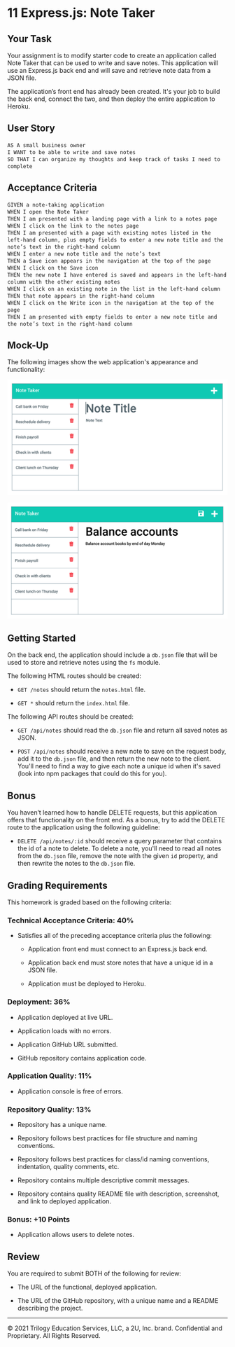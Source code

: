 
# 11 Express.js: Note Taker

## Your Task

Your assignment is to modify starter code to create an application called Note Taker that can be used to write and save notes. This application will use an Express.js back end and will save and retrieve note data from a JSON file.

The application’s front end has already been created. It's your job to build the back end, connect the two, and then deploy the entire application to Heroku.

## User Story

```
AS A small business owner
I WANT to be able to write and save notes
SO THAT I can organize my thoughts and keep track of tasks I need to complete
```

## Acceptance Criteria

```
GIVEN a note-taking application
WHEN I open the Note Taker
THEN I am presented with a landing page with a link to a notes page
WHEN I click on the link to the notes page
THEN I am presented with a page with existing notes listed in the left-hand column, plus empty fields to enter a new note title and the note’s text in the right-hand column
WHEN I enter a new note title and the note’s text
THEN a Save icon appears in the navigation at the top of the page
WHEN I click on the Save icon
THEN the new note I have entered is saved and appears in the left-hand column with the other existing notes
WHEN I click on an existing note in the list in the left-hand column
THEN that note appears in the right-hand column
WHEN I click on the Write icon in the navigation at the top of the page
THEN I am presented with empty fields to enter a new note title and the note’s text in the right-hand column
```

## Mock-Up

The following images show the web application's appearance and functionality:

![Existing notes are listed in the left-hand column with empty fields on the right-hand side for the new note’s title and text.](./Assets/11-express-homework-demo-01.png)

![Note titled “Balance accounts” reads, “Balance account books by end of day Monday,” with other notes listed on the left.](./Assets/11-express-homework-demo-02.png)

## Getting Started

On the back end, the application should include a `db.json` file that will be used to store and retrieve notes using the `fs` module.

The following HTML routes should be created:

- `GET /notes` should return the `notes.html` file.

- `GET *` should return the `index.html` file.

The following API routes should be created:

- `GET /api/notes` should read the `db.json` file and return all saved notes as JSON.

- `POST /api/notes` should receive a new note to save on the request body, add it to the `db.json` file, and then return the new note to the client. You'll need to find a way to give each note a unique id when it's saved (look into npm packages that could do this for you).

## Bonus

You haven’t learned how to handle DELETE requests, but this application offers that functionality on the front end. As a bonus, try to add the DELETE route to the application using the following guideline:

- `DELETE /api/notes/:id` should receive a query parameter that contains the id of a note to delete. To delete a note, you'll need to read all notes from the `db.json` file, remove the note with the given `id` property, and then rewrite the notes to the `db.json` file.

## Grading Requirements

This homework is graded based on the following criteria:

### Technical Acceptance Criteria: 40%

- Satisfies all of the preceding acceptance criteria plus the following:

  - Application front end must connect to an Express.js back end.

  - Application back end must store notes that have a unique id in a JSON file.

  - Application must be deployed to Heroku.

### Deployment: 36%

- Application deployed at live URL.

- Application loads with no errors.

- Application GitHub URL submitted.

- GitHub repository contains application code.

### Application Quality: 11%

- Application console is free of errors.

### Repository Quality: 13%

- Repository has a unique name.

- Repository follows best practices for file structure and naming conventions.

- Repository follows best practices for class/id naming conventions, indentation, quality comments, etc.

- Repository contains multiple descriptive commit messages.

- Repository contains quality README file with description, screenshot, and link to deployed application.

### Bonus: +10 Points

- Application allows users to delete notes.

## Review

You are required to submit BOTH of the following for review:

- The URL of the functional, deployed application.

- The URL of the GitHub repository, with a unique name and a README describing the project.

---

© 2021 Trilogy Education Services, LLC, a 2U, Inc. brand. Confidential and Proprietary. All Rights Reserved.
